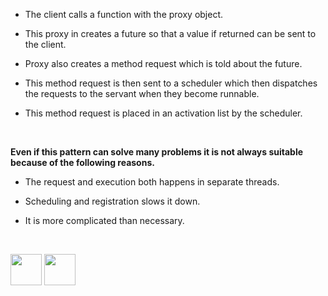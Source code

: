 

-	The client calls a function with the proxy object.

- This proxy in creates a future so that a value if returned can be sent to the client.

- Proxy also creates a method request which is told about the future.

- This method request is then sent to a scheduler which then dispatches the requests to the servant when they become runnable.

- This method request is placed in an activation list by the scheduler. 

<br>

<b>Even if this pattern can solve many problems it is not always suitable because of the following reasons.</b>

- The request and execution both happens in separate threads.

- Scheduling and registration slows it down.

- It is more complicated than necessary.
<br>


[<img src="https://cloud.githubusercontent.com/assets/14101008/11768481/3b7d20d6-a18b-11e5-95fe-a422966f4c03.png" width="50" height="50"></img>](https://github.com/hariniiyer/CSCI-5828_Presentation4_Software-Design-Patterns/edit/master/e2.md)
[<img src="https://cloud.githubusercontent.com/assets/14101008/11768482/3d2d0bbc-a18b-11e5-8766-2e7f5b241782.png" width="50" height="50"></img>](https://github.com/hariniiyer/CSCI-5828_Presentation4_Software-Design-Patterns/edit/master/e4.md)

